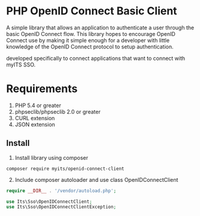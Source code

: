 PHP OpenID Connect Basic Client
========================
A simple library that allows an application to authenticate a user through the basic OpenID Connect flow.
This library hopes to encourage OpenID Connect use by making it simple enough for a developer with little knowledge of
the OpenID Connect protocol to setup authentication.

developed specifically to connect applications that want to connect with myITS SSO.

# Requirements #
 1. PHP 5.4 or greater
 2. phpseclib/phpseclib 2.0 or greater
 3. CURL extension
 4. JSON extension

## Install ##
 1. Install library using composer
```
composer require myits/openid-connect-client
```
 2. Include composer autoloader and use class OpenIDConnectClient
```php
require __DIR__ . '/vendor/autoload.php';

use Its\Sso\OpenIDConnectClient;
use Its\Sso\OpenIDConnectClientException;
```
